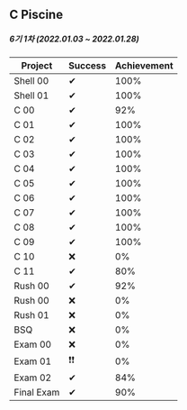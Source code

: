 ## C Piscine

##### 6기 1차 (2022.01.03 ~ 2022.01.28)

| Project | Success | Achievement |
| --------- | --------- | ---------- |
| Shell 00 | ✔ | 100% |
| Shell 01 | ✔ | 100% |
| C 00 | ✔ | 92% |
| C 01 | ✔ | 100% |
| C 02 | ✔ | 100% |
| C 03 | ✔ | 100% |
| C 04 | ✔ | 100% |
| C 05 | ✔ | 100% |
| C 06 | ✔ | 100% |
| C 07 | ✔ | 100% |
| C 08 | ✔ | 100% |
| C 09 | ✔ | 100% |
| C 10 | ❌ | 0% |
| C 11 | ✔ | 80% |
| Rush 00 | ✔ | 92% |
| Rush 00 | ❌ | 0% |
| Rush 01 | ❌ | 0% |
| BSQ | ❌ | 0% |
| Exam 00 | ❌ | 0% |
| Exam 01 | ❗❗ | 0% |
| Exam 02 | ✔ | 84% |
| Final Exam | ✔ | 90% |
